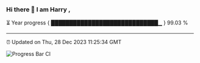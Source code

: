 ### Hi there 👋 I am Harry , 

⏳ Year progress { █████████████████████████████▁ } 99.03 %

---

⏰ Updated on Thu, 28 Dec 2023 11:25:34 GMT

![Progress Bar CI](https://github.com/duykhang68/duykhang68/workflows/Progress%20Bar%20CI/badge.svg)

